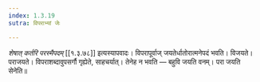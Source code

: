 ```yaml
---
index: 1.3.19
sutra: विपराभ्यां जेः

---
```

_शेषात् कर्तरि परस्मैपदम्_ [[१.३.७८]] इत्यस्यापवादः। विपरापूर्वाज् जयतेर्धातोरात्मनेपदं भवति। विजयते। पराजयते। विपराशब्दावुपसर्गौ गृह्येते, साहचर्यात्। तेनेह न भवति — बहुवि जयति वनम्। परा जयति सेनेति॥